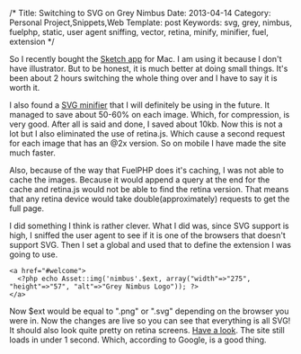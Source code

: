/*
Title: Switching to SVG on Grey Nimbus
Date: 2013-04-14
Category: Personal Project,Snippets,Web
Template: post
Keywords: svg, grey, nimbus, fuelphp, static, user agent sniffing, vector, retina, minify, minifier, fuel, extension
*/

So I recently bought the [Sketch app](http://www.bohemiancoding.com/sketch/ "Sketch Website") for Mac. I am using it because I don't have illustrator. But to be honest, it is much better at doing small things. It's been about 2 hours switching the whole thing over and I have to say it is worth it.

I also found a [SVG minifier](https://github.com/svg/svgo "svg/svgo") that I will definitely be using in the future. It managed to save about 50-60% on each image. Which, for compression, is very good. After all is said and done, I saved about 10kb. Now this is not a lot but I also eliminated the use of retina.js. Which cause a second request for each image that has an @2x version. So on mobile I have made the site much faster.

Also, because of the way that FuelPHP does it's caching, I was not able to cache the images. Because it would append a query at the end for the cache and retina.js would not be able to find the retina version. That means that any retina device would take double(approximately) requests to get the full page.

I did something I think is rather clever. What I did was, since SVG support is high, I sniffed the user agent to see if it is one of the browsers that doesn't support SVG. Then I set a global and used that to define the extension I was going to use.

    <a href="#welcome">
      <?php echo Asset::img('nimbus'.$ext, array("width"=>"275", "height"=>"57", "alt"=>"Grey Nimbus Logo")); ?>
    </a>

Now \$ext would be equal to ".png" or ".svg" depending on the browser you were in. Now the changes are live so you can see that everything is all SVG! It should also look quite pretty on retina screens. [Have a look](http://greynimbus.com "Grey Nimbus Website"). The site still loads in under 1 second. Which, according to Google, is a good thing.
